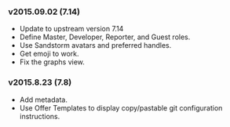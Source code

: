 ### v2015.09.02 (7.14)
- Update to upstream version 7.14
- Define Master, Developer, Reporter, and Guest roles.
- Use Sandstorm avatars and preferred handles.
- Get emoji to work.
- Fix the graphs view.

### v2015.8.23 (7.8)
- Add metadata.
- Use Offer Templates to display copy/pastable git configuration instructions.
